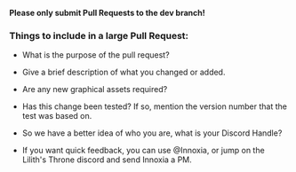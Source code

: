 <b>Please only submit Pull Requests to the dev branch!</b>

### Things to include in a large Pull Request: ###

- What is the purpose of the pull request?

- Give a brief description of what you changed or added.

- Are any new graphical assets required?

- Has this change been tested? If so, mention the version number that the test was based on.

- So we have a better idea of who you are, what is your Discord Handle?

- If you want quick feedback, you can use @Innoxia, or jump on the Lilith's Throne discord and send Innoxia a PM.
